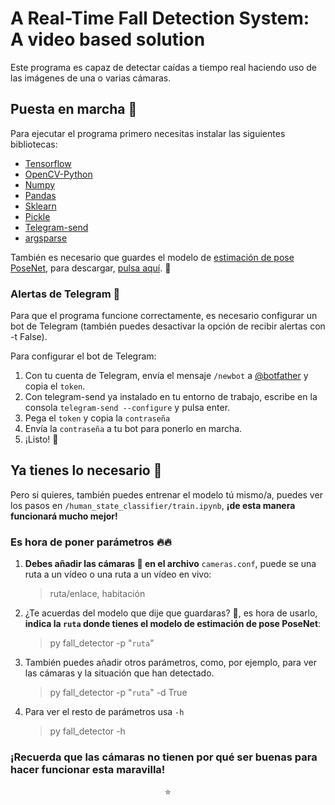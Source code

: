 # A Real-Time Fall Detection System: A video based solution

Este programa es capaz de detectar caídas a tiempo real haciendo uso de las imágenes de una o varias cámaras.

## Puesta en marcha 🚀
Para ejecutar el programa primero necesitas instalar las siguientes bibliotecas:
- [Tensorflow](https://www.tensorflow.org/)
- [OpenCV-Python](https://pypi.org/project/opencv-python/)
- [Numpy](https://numpy.org/)
- [Pandas](https://pypi.org/project/pandas/)
- [Sklearn](https://pypi.org/project/scikit-learn/)
- [Pickle](https://docs.python.org/3/library/pickle.html)
- [Telegram-send](https://pypi.org/project/telegram-send/)
- [argsparse](https://docs.python.org/3/library/argparse.html)

También es necesario que guardes el modelo de [estimación de pose PoseNet](https://www.tensorflow.org/lite/examples/pose_estimation/overview), para descargar, [pulsa aquí](https://storage.googleapis.com/download.tensorflow.org/models/tflite/posenet_mobilenet_v1_100_257x257_multi_kpt_stripped.tflite). 📁

### Alertas de Telegram 📣
Para que el programa funcione correctamente, es necesario configurar un bot de Telegram (también puedes desactivar la opción de recibir alertas con -t False).

Para configurar el bot de Telegram: 
1. Con tu cuenta de Telegram, envía el mensaje `/newbot` a [@botfather](https://telegram.me/botfather) y copia el `token`.
1. Con telegram-send ya instalado en tu entorno de trabajo, escribe en la consola `telegram-send --configure` y pulsa enter.
1. Pega el `token` y copia la `contraseña`
1. Envía la `contraseña` a tu bot para ponerlo en marcha.
1. ¡Listo! 🎉  

## Ya tienes lo necesario 💪
Pero si quieres, también puedes entrenar el modelo tú mismo/a, puedes ver los pasos en `/human_state_classifier/train.ipynb`, **¡de esta manera funcionará mucho mejor!**

### Es hora de poner parámetros 🔥🔥
1. **Debes añadir las cámaras 🎥 en el archivo** `cameras.conf`, puede se una ruta a un vídeo o una ruta a un vídeo en vivo:
   > ruta/enlace, habitación

1. ¿Te acuerdas del modelo que dije que guardaras? 📁, es hora de usarlo, **indica la `ruta` donde tienes el modelo de estimación de pose PoseNet**:
    > py fall_detector -p "`ruta`"
   
3. También puedes añadir otros parámetros, como, por ejemplo, para ver las cámaras y la situación que han detectado.
    > py fall_detector -p "`ruta`" -d True
   
4. Para ver el resto de parámetros usa `-h`
    > py fall_detector -h
   

### ¡Recuerda que las cámaras  no tienen por qué ser buenas para hacer funcionar esta maravilla!
<p align="center">
⭐
</p>
